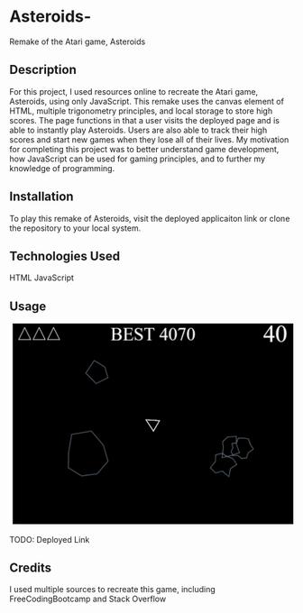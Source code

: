 # Asteroids-
Remake of the Atari game, Asteroids

## Description

For this project, I used resources online to recreate the Atari game, Asteroids, using only JavaScript. This remake uses the canvas element of HTML, multiple trigonometry principles, and local storage to store high scores. The page functions in that a user visits the deployed page and is able to instantly play Asteroids. Users are also able to track their high scores and start new games when they lose all of their lives. My motivation for completing this project was to better understand game development, how JavaScript can be used for gaming principles, and to further my knowledge of programming. 

## Installation

To play this remake of Asteroids, visit the deployed applicaiton link or clone the repository to your local system.

## Technologies Used

HTML
JavaScript


## Usage

![Homepage](/assets/img/Asteroids.png?raw=true)

TODO: Deployed Link

## Credits

I used multiple sources to recreate this game, including FreeCodingBootcamp and Stack Overflow